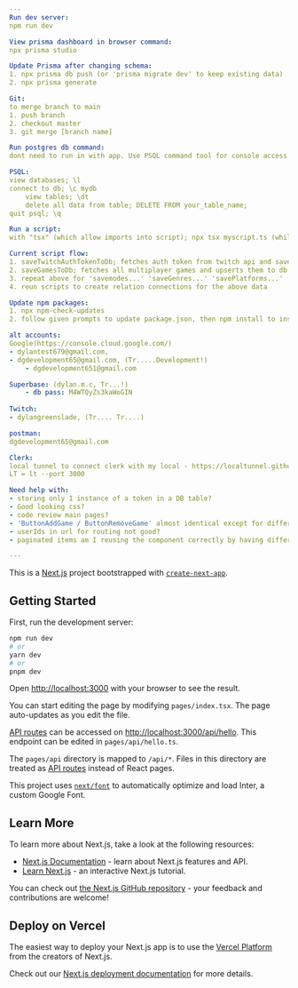 ```yaml
---
Run dev server:
npm run dev

View prisma dashboard in browser command: 
npx prisma studio

Update Prisma after changing schema: 
1. npx prisma db push (or 'prisma migrate dev' to keep existing data)
2. npx prisma generate

Git:
to merge branch to main
1. push branch
2. checkout master
3. git merge [branch name] 

Run postgres db command:
dont need to run in with app. Use PSQL command tool for console access

PSQL:
view databases; \l
connect to db; \c mydb
    view tables; \dt
    delete all data from table; DELETE FROM your_table_name;
quit psql; \q

Run a script:
with "tsx" (which allow imports into script); npx tsx myscript.ts (while in directory need to figure out tsconfig to run from anywhere)

Current script flow: 
1. saveTwitchAuthTokenToDb; fetches auth token from twitch api and saves it to db
2. saveGamesToDb; fetches all multiplayer games and upserts them to db
3. repeat above for 'savemodes...' 'saveGenres...' 'savePlatforms...'
4. reun scripts to create relation connections for the above data

Update npm packages:
1. npx npm-check-updates
2. follow given prompts to update package.json, then npm install to install

alt accounts:
Google(https://console.cloud.google.com/) 
- dylantest679@gmail.com, 
- dgdevelopment65@gmail.com, (Tr.....Development!)
    - dgdevelopment651@gmail.com 

Superbase: (dylan.m.c, Tr...!)
    - db pass: M4WTQyZs3kaWoGIN
    
Twitch:
- dylangreenslade, (Tr.... Tr....)

postman:
dgdevelopment65@gmail.com

Clerk:
local tunnel to connect clerk with my local - https://localtunnel.github.io/www/ as per - https://clerk.com/docs/users/sync-data
LT = lt --port 3000

Need help with:
- storing only 1 instance of a token in a DB table?
- Good looking css?
- code review main pages?
- 'ButtonAddGame / ButtonRemoveGame' almost identical except for different api routes. Should these be merged? = pass different onvclick handler
- userIds in url for routing not good?
- paginated items am I reusing the component correctly by having different versions?

---
```


This is a [Next.js](https://nextjs.org/) project bootstrapped with [`create-next-app`](https://github.com/vercel/next.js/tree/canary/packages/create-next-app).

## Getting Started

First, run the development server:

```bash
npm run dev
# or
yarn dev
# or
pnpm dev
```

Open [http://localhost:3000](http://localhost:3000) with your browser to see the result.

You can start editing the page by modifying `pages/index.tsx`. The page auto-updates as you edit the file.

[API routes](https://nextjs.org/docs/api-routes/introduction) can be accessed on [http://localhost:3000/api/hello](http://localhost:3000/api/hello). This endpoint can be edited in `pages/api/hello.ts`.

The `pages/api` directory is mapped to `/api/*`. Files in this directory are treated as [API routes](https://nextjs.org/docs/api-routes/introduction) instead of React pages.

This project uses [`next/font`](https://nextjs.org/docs/basic-features/font-optimization) to automatically optimize and load Inter, a custom Google Font.

## Learn More

To learn more about Next.js, take a look at the following resources:

- [Next.js Documentation](https://nextjs.org/docs) - learn about Next.js features and API.
- [Learn Next.js](https://nextjs.org/learn) - an interactive Next.js tutorial.

You can check out [the Next.js GitHub repository](https://github.com/vercel/next.js/) - your feedback and contributions are welcome!

## Deploy on Vercel

The easiest way to deploy your Next.js app is to use the [Vercel Platform](https://vercel.com/new?utm_medium=default-template&filter=next.js&utm_source=create-next-app&utm_campaign=create-next-app-readme) from the creators of Next.js.

Check out our [Next.js deployment documentation](https://nextjs.org/docs/deployment) for more details.
